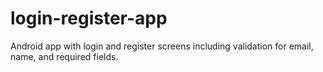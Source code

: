 # login-register-app
Android app with login and register screens including validation for email, name, and required fields.

